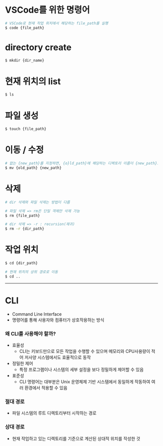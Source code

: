 # VSCode를 위한 명령어

```bash
# VSCode로 현재 작업 위치에서 해당하는 file_path를 실행
$ code {file_path}
```

# directory create
```bash
$ mkdir {dir_name}
```

# 현재 위치의 list
```bash
$ ls
```

# 파일 생성
```bash
$ touch {file_path}
```

# 이동 / 수정
```bash
# 없는 {new_path}를 지정하면, {o}ld_path}에 해당하는 디렉토리 이름이 {new_path}로 변경됨
$ mv {old_path} {new_path}
```

# 삭제
```bash
# dir 삭제와 파일 삭제는 방법이 다름

# 파일 삭제 => rm은 단일 객체만 삭제 가능
$ rm {file_path}

# dir 삭제 => -r : recursion(재귀)
$ rm -r {dir_path}
```

# 작업 위치
```bash
$ cd {dir_path}

# 현재 위치의 상위 경로로 이동
$ cd ..
```

---

# CLI

- Command Line Interface
- 명령어를 통해 사용자와 컴퓨터가 상호작용하는 방식

### 왜 CLI를 사용해야 할까?

- 효율성
    - CLI는 키보드만으로 모든 작업을 수행할 수 있으며 메모리와 CPU사용량이 적어 저사양 시스템에서도 효율적으로 동작
- 정밀한 제어
    - 특정 프로그램이나 시스템의 세부 설정을 보다 정밀하게 제어할 수 있음
- 표준성
    - CLI 명령어는 대부분은 Unix 운영체제 기반 시스템에서 동일하게 작동하여 여러 환경에서 적용할 수 있음

### 절대 경로

- 파일 시스템의 루트 디렉토리부터 시작하는 경로

### 상대 경로

- 현재 작업하고 있는 디렉토리를 기준으로 계산된 상대적 위치를 작성한 것